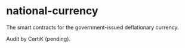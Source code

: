 # national-currency
The smart contracts for the government-issued deflationary currency.

Audit by CertiK (pending).
